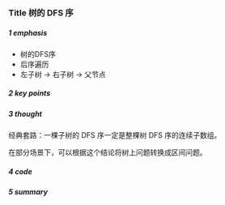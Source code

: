 ### Title 树的 DFS 序

##### 1 emphasis

- 树的DFS序
- 后序遍历
- 左子树 → 右子树 → 父节点



##### 2 key points

 

##### 3 thought

经典套路：一棵子树的 DFS 序一定是整棵树 DFS 序的连续子数组。

在部分场景下，可以根据这个结论将树上问题转换成区间问题。



##### 4 code



##### 5 summary

